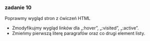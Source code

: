 ### zadanie 10

Poprawmy wygląd stron z ćwiczeń HTML
- Zmodyfikujmy wygląd linków dla „:hover”, „:visited”, „:active”.
- Zmieńmy pierwszą literę paragrafów oraz co drugi element listy.